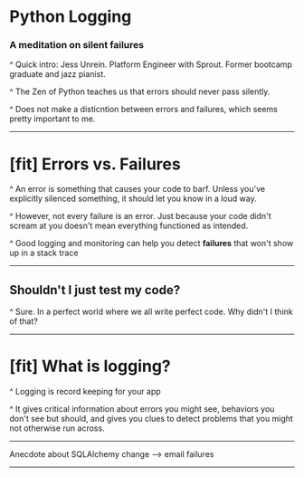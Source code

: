 # Python Logging
### A meditation on **silent** failures

^ Quick intro: Jess Unrein. Platform Engineer with Sprout. Former bootcamp graduate and jazz pianist.

^ The Zen of Python teaches us that errors should never pass silently. 

^ Does not make a disticntion between errors and failures, which seems pretty important to me.

---

# [fit] Errors vs. **Failures**

^ An error is something that causes your code to barf. Unless you've explicitly silenced something, it should let you know in a loud way.

^ However, not every failure is an error. Just because your code didn't scream at you doesn't mean everything functioned as intended.

^ Good logging and monitoring can help you detect **failures** that won't show up in a stack trace

---

## Shouldn't I just test my code?

^ Sure. In a perfect world where we all write perfect code. Why didn't I think of that?

---

# [fit] What is **logging**?

^ Logging is record keeping for your app

^ It gives critical information about errors you might see, behaviors you don't see but should, and gives you clues to detect problems that you might not otherwise run across.

---

Anecdote about SQLAlchemy change --> email failures

---